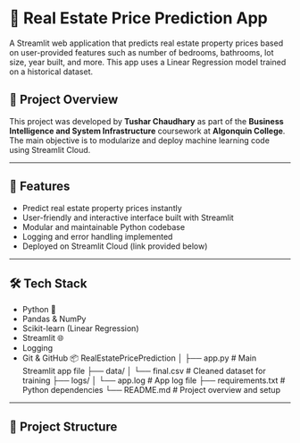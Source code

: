 # 🏡 Real Estate Price Prediction App

A Streamlit web application that predicts real estate property prices based on user-provided features such as number of bedrooms, bathrooms, lot size, year built, and more. This app uses a Linear Regression model trained on a historical dataset.

## 📌 Project Overview

This project was developed by **Tushar Chaudhary** as part of the **Business Intelligence and System Infrastructure** coursework at **Algonquin College**. The main objective is to modularize and deploy machine learning code using Streamlit Cloud.

---

## 🚀 Features

- Predict real estate property prices instantly
- User-friendly and interactive interface built with Streamlit
- Modular and maintainable Python codebase
- Logging and error handling implemented
- Deployed on Streamlit Cloud (link provided below)

---

## 🛠️ Tech Stack

- Python 🐍
- Pandas & NumPy
- Scikit-learn (Linear Regression)
- Streamlit 🌐
- Logging
- Git & GitHub
📦 RealEstatePricePrediction
│
├── app.py # Main Streamlit app file
├── data/
│ └── final.csv # Cleaned dataset for training
├── logs/
│ └── app.log # App log file
├── requirements.txt # Python dependencies
└── README.md # Project overview and setup
---

## 📂 Project Structure

